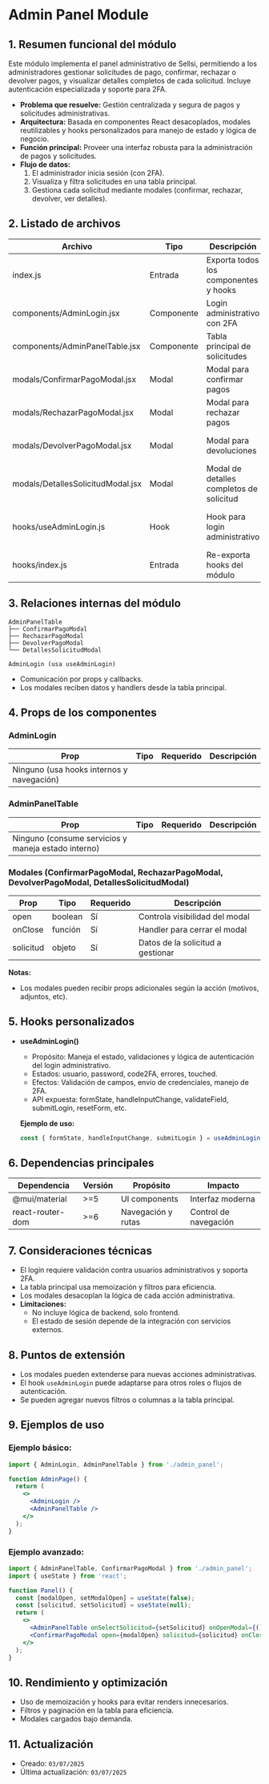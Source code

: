 # Admin Panel Module

## 1. Resumen funcional del módulo
Este módulo implementa el panel administrativo de Sellsi, permitiendo a los administradores gestionar solicitudes de pago, confirmar, rechazar o devolver pagos, y visualizar detalles completos de cada solicitud. Incluye autenticación especializada y soporte para 2FA.

- **Problema que resuelve:** Gestión centralizada y segura de pagos y solicitudes administrativas.
- **Arquitectura:** Basada en componentes React desacoplados, modales reutilizables y hooks personalizados para manejo de estado y lógica de negocio.
- **Función principal:** Proveer una interfaz robusta para la administración de pagos y solicitudes.
- **Flujo de datos:**
  1. El administrador inicia sesión (con 2FA).
  2. Visualiza y filtra solicitudes en una tabla principal.
  3. Gestiona cada solicitud mediante modales (confirmar, rechazar, devolver, ver detalles).

## 2. Listado de archivos
| Archivo                  | Tipo        | Descripción                                 | Responsabilidad                         |
|--------------------------|-------------|---------------------------------------------|-----------------------------------------|
| index.js                 | Entrada     | Exporta todos los componentes y hooks       | Punto de acceso del módulo              |
| components/AdminLogin.jsx| Componente  | Login administrativo con 2FA                | Autenticación de administradores        |
| components/AdminPanelTable.jsx | Componente | Tabla principal de solicitudes         | Visualización y gestión de solicitudes  |
| modals/ConfirmarPagoModal.jsx | Modal   | Modal para confirmar pagos                  | Confirmación y notificación de pagos    |
| modals/RechazarPagoModal.jsx  | Modal   | Modal para rechazar pagos                   | Rechazo y documentación de motivos      |
| modals/DevolverPagoModal.jsx  | Modal   | Modal para devoluciones                     | Procesar devoluciones y notificar       |
| modals/DetallesSolicitudModal.jsx | Modal | Modal de detalles completos de solicitud | Visualización avanzada de información   |
| hooks/useAdminLogin.js   | Hook        | Hook para login administrativo              | Manejo de estado y validaciones login   |
| hooks/index.js           | Entrada     | Re-exporta hooks del módulo                 | Organización de hooks                   |

## 3. Relaciones internas del módulo
```
AdminPanelTable
├── ConfirmarPagoModal
├── RechazarPagoModal
├── DevolverPagoModal
└── DetallesSolicitudModal

AdminLogin (usa useAdminLogin)
```
- Comunicación por props y callbacks.
- Los modales reciben datos y handlers desde la tabla principal.

## 4. Props de los componentes
### AdminLogin
| Prop      | Tipo     | Requerido | Descripción                                 |
|-----------|----------|-----------|---------------------------------------------|
| Ninguno (usa hooks internos y navegación)

### AdminPanelTable
| Prop      | Tipo     | Requerido | Descripción                                 |
|-----------|----------|-----------|---------------------------------------------|
| Ninguno (consume servicios y maneja estado interno)

### Modales (ConfirmarPagoModal, RechazarPagoModal, DevolverPagoModal, DetallesSolicitudModal)
| Prop      | Tipo     | Requerido | Descripción                                 |
|-----------|----------|-----------|---------------------------------------------|
| open      | boolean  | Sí        | Controla visibilidad del modal              |
| onClose   | función  | Sí        | Handler para cerrar el modal                |
| solicitud | objeto   | Sí        | Datos de la solicitud a gestionar           |

**Notas:**
- Los modales pueden recibir props adicionales según la acción (motivos, adjuntos, etc).

## 5. Hooks personalizados
- **useAdminLogin()**
  - Propósito: Maneja el estado, validaciones y lógica de autenticación del login administrativo.
  - Estados: usuario, password, code2FA, errores, touched.
  - Efectos: Validación de campos, envío de credenciales, manejo de 2FA.
  - API expuesta: formState, handleInputChange, validateField, submitLogin, resetForm, etc.

  **Ejemplo de uso:**
  ```js
  const { formState, handleInputChange, submitLogin } = useAdminLogin();
  ```

## 6. Dependencias principales
| Dependencia        | Versión | Propósito                  | Impacto                |
|--------------------|---------|----------------------------|------------------------|
| @mui/material      | >=5     | UI components              | Interfaz moderna       |
| react-router-dom   | >=6     | Navegación y rutas         | Control de navegación  |

## 7. Consideraciones técnicas
- El login requiere validación contra usuarios administrativos y soporta 2FA.
- La tabla principal usa memoización y filtros para eficiencia.
- Los modales desacoplan la lógica de cada acción administrativa.
- **Limitaciones:**
  - No incluye lógica de backend, solo frontend.
  - El estado de sesión depende de la integración con servicios externos.

## 8. Puntos de extensión
- Los modales pueden extenderse para nuevas acciones administrativas.
- El hook `useAdminLogin` puede adaptarse para otros roles o flujos de autenticación.
- Se pueden agregar nuevos filtros o columnas a la tabla principal.

## 9. Ejemplos de uso
### Ejemplo básico:
```jsx
import { AdminLogin, AdminPanelTable } from './admin_panel';

function AdminPage() {
  return (
    <>
      <AdminLogin />
      <AdminPanelTable />
    </>
  );
}
```

### Ejemplo avanzado:
```jsx
import { AdminPanelTable, ConfirmarPagoModal } from './admin_panel';
import { useState } from 'react';

function Panel() {
  const [modalOpen, setModalOpen] = useState(false);
  const [solicitud, setSolicitud] = useState(null);
  return (
    <>
      <AdminPanelTable onSelectSolicitud={setSolicitud} onOpenModal={() => setModalOpen(true)} />
      <ConfirmarPagoModal open={modalOpen} solicitud={solicitud} onClose={() => setModalOpen(false)} />
    </>
  );
}
```

## 10. Rendimiento y optimización
- Uso de memoización y hooks para evitar renders innecesarios.
- Filtros y paginación en la tabla para eficiencia.
- Modales cargados bajo demanda.

## 11. Actualización
- Creado: `03/07/2025`
- Última actualización: `03/07/2025`

